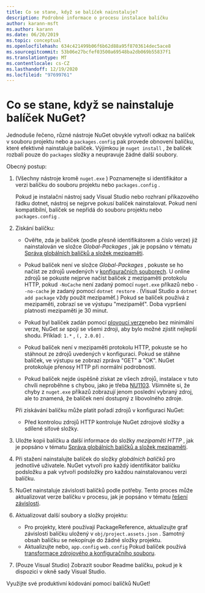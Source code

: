 ```yaml
---
title: Co se stane, když se balíček nainstaluje?
description: Podrobné informace o procesu instalace balíčku
author: karann-msft
ms.author: karann
ms.date: 06/20/2019
ms.topic: conceptual
ms.openlocfilehash: 634c421499b06f6b62d88a95f8703614dec5ace8
ms.sourcegitcommit: 53b06e27bcfef03500a69548ba2db069b55837f1
ms.translationtype: MT
ms.contentlocale: cs-CZ
ms.lasthandoff: 12/19/2020
ms.locfileid: "97699761"
---
```

# <a name="what-happens-when-a-nuget-package-is-installed"></a>Co se stane, když se nainstaluje balíček NuGet?

Jednoduše řečeno, různé nástroje NuGet obvykle vytvoří odkaz na balíček v souboru projektu nebo a `packages.config` pak provede obnovení balíčku, které efektivně nainstaluje balíček. Výjimkou je `nuget install` , že balíček rozbalí pouze do `packages` složky a neupravuje žádné další soubory.

Obecný postup:

1. (Všechny nástroje kromě `nuget.exe` ) Poznamenejte si identifikátor a verzi balíčku do souboru projektu nebo `packages.config` .

   Pokud je instalační nástroj sady Visual Studio nebo rozhraní příkazového řádku dotnet, nástroj se nejprve pokusí balíček nainstalovat. Pokud není kompatibilní, balíček se nepřidá do souboru projektu nebo `packages.config` .

2. Získání balíčku:
   - Ověřte, zda je balíček (podle přesně identifikátorem a číslo verze) již nainstalován ve složce *Global-Packages* , jak je popsáno v tématu [Správa globálních balíčků a složek mezipaměti](../consume-packages/managing-the-global-packages-and-cache-folders.md).

   - Pokud balíček není ve složce *Global-Packages* , pokuste se ho načíst ze zdrojů uvedených v [konfiguračních souborech](../consume-packages/Configuring-NuGet-Behavior.md). U online zdrojů se pokuste nejprve načíst balíček z mezipaměti protokolu HTTP, pokud `-NoCache` není zadaný pomocí `nuget.exe` příkazů nebo `--no-cache` je zadaný pomocí `dotnet restore` . (Visual Studio a `dotnet add package` vždy použít mezipaměť.) Pokud se balíček používá z mezipaměti, zobrazí se ve výstupu "mezipaměť". Doba vypršení platnosti mezipaměti je 30 minut.

   - Pokud byl balíček zadán pomocí [plovoucí verze](../consume-packages/Package-References-in-Project-Files.md#floating-versions)nebo bez minimální verze, NuGet *se* spojí se všemi zdroji, aby bylo možné zjistit nejlepší shodu.
   Příklad: `1.*` , `(, 2.0.0]` .

   - Pokud balíček není v mezipaměti protokolu HTTP, pokuste se ho stáhnout ze zdrojů uvedených v konfiguraci. Pokud se stáhne balíček, ve výstupu se zobrazí zpráva "GET" a "OK". NuGet protokoluje přenosy HTTP při normální podrobností.

   - Pokud balíček nejde úspěšně získat ze všech zdrojů, instalace v tuto chvíli neproběhne s chybou, jako je třeba [NU1103](../reference/errors-and-warnings/NU1103.md). Všimněte si, že chyby z `nuget.exe` příkazů zobrazují jenom poslední vybraný zdroj, ale to znamená, že balíček není dostupný z libovolného zdroje.

   Při získávání balíčku může platit pořadí zdrojů v konfiguraci NuGet:

   - Před kontrolou zdrojů HTTP kontroluje NuGet zdrojové složky a sdílené síťové složky.

3. Uložte kopii balíčku a další informace do složky *mezipaměti HTTP* , jak je popsáno v tématu [Správa globálních balíčků a složek mezipaměti](../consume-packages/managing-the-global-packages-and-cache-folders.md).

4. Při stažení nainstalujte balíček do složky *globálních balíčků* pro jednotlivé uživatele. NuGet vytvoří pro každý identifikátor balíčku podsložku a pak vytvoří podsložky pro každou nainstalovanou verzi balíčku.

5. NuGet nainstaluje závislosti balíčků podle potřeby. Tento proces může aktualizovat verze balíčku v procesu, jak je popsáno v tématu [řešení závislosti](../concepts/dependency-resolution.md).

6. Aktualizovat další soubory a složky projektu:

    - Pro projekty, které používají PackageReference, aktualizujte graf závislosti balíčku uložený v `obj/project.assets.json` . Samotný obsah balíčku se nekopíruje do žádné složky projektu.
    - Aktualizujte nebo, `app.config` `web.config` Pokud balíček používá [transformace zdrojového a konfiguračního souboru](../create-packages/source-and-config-file-transformations.md).

7. (Pouze Visual Studio) Zobrazit soubor Readme balíčku, pokud je k dispozici v okně sady Visual Studio.

Využijte své produktivní kódování pomocí balíčků NuGet!
